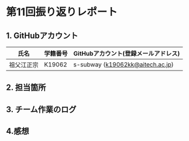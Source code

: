 # 第11回振り返りレポート

## 1. GitHubアカウント

| 氏名           | 学籍番号    | GitHubアカウント(登録メールアドレス) |
| -------------- | ----------- | -------------------------------------- |
| 祖父江正宗     | K19062      | s-subway (k19062kk@aitech.ac.jp) |

## 2. 担当箇所

## 3. チーム作業のログ

## 4.感想

